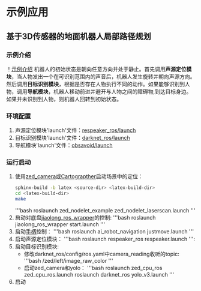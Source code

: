 # 示例应用

## 基于3D传感器的地面机器人局部路径规划
### 示例介绍
！[示例介绍](./example.png)
机器人的初始状态是朝向任意方向并处于静止。首先调用**声源定位模块**，当人物发出一个在可识别范围内的声音后，机器人发生旋转并朝向声源方向。然后调用**目标识别模块**，根据是否存在人物执行不同的动作。如果能够识别到人物，调用**导航模块**，机器人移动前进并避开与人物之间的障碍物,到达目标身边。如果并未识别到人物，则机器人回转到初始状态。

### 环境配置
1. 声源定位模块'launch'文件：[respeaker_ros/launch](https://github.com/furushchev/respeaker_ros/tree/master/launch)
2. 目标识别模块'launch'文件：[darknet_ros/launch](https://github.com/leggedrobotics/darknet_ros/tree/master/darknet_ros/launch)
3. 导航模块'launch'文件：[obsavoid/launch](https://github.com/jixingwu/obsavoid/tree/master/obsavoid/launch)

### 运行启动
1. 使用[zed_camera](http://192.168.22.201/software/sensors/ai_robot_sensors/startup.html#zed-camera)或[Cartograpther](http://192.168.22.201/software/localization/cartographer/startup.html#id3)启动场景中的定位：
    ``` bash
    sphinx-build -b latex <source-dir> <latex-build-dir>
    cd <latex-build-dir>
    make
    ```
	'''bash
	roslaunch zed_nodelet_example zed_nodelet_laserscan.launch
	'''
2. 启动对底盘[jiaolong_ros_wrapper](https://github.com/NLS-SJTU/jiaolong_ros_wrapper)的控制:
	'''bash
	roslaunch jiaolong_ros_wrapper start.launch
	'''
3. 启动[手柄](http://192.168.22.201/software/navigation/startup.html#id8)控制：
	'''bash
	roslaunch ai_robot_navigation justmove.launch
	'''
4. 启动声源定位模块：
	'''bash
	roslaunch respeaker_ros respeaker.launch
	''':
5. 启动目标识别模块:
    - 修改darknet_ros/config/ros.yaml中camera_reading收听的topic:
	'''bash
	/zed/left/image_raw_color
	'''
    - 启动zed_camera和yolo：
	'''bash
	roslaunch zed_cpu_ros zed_cpu_ros.launch
	roslaunch darknet_ros yolo_v3.launch
	'''
6. 启动
